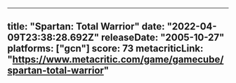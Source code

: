 
---
title: "Spartan: Total Warrior"
date: "2022-04-09T23:38:28.692Z"
releaseDate: "2005-10-27"
platforms: ["gcn"]
score: 73
metacriticLink: "https://www.metacritic.com/game/gamecube/spartan-total-warrior"
---
